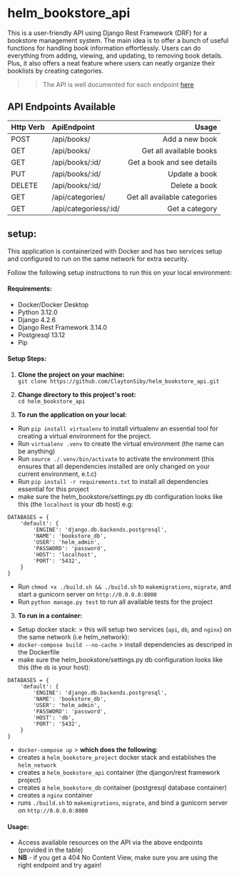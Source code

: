 # helm_bookstore_api

This is a user-friendly API using Django Rest Framework (DRF) for a bookstore management system. The main idea is to offer a bunch of useful functions for handling book information effortlessly. Users can do everything from adding, viewing, and updating, to removing book details. Plus, it also offers a neat feature where users can neatly organize their booklists by creating categories.

>> The API is well documented for each endpoint [here](https://app.swaggerhub.com/apis-docs/CLAYTONSIBY_1/BookstoreAPI/1.0.0)

## API Endpoints Available

| Http Verb    | ApiEndpoint              | Usage                        |
| :---         |     :---                 |          ---:                |
| POST         | /api/books/              | Add a new book               |
| GET          | /api/books/              | Get all available books      |
| GET          | /api/books/:id/          | Get a book and see details   |
| PUT          | /api/books/:id/          | Update a book                |
| DELETE       | /api/books/:id/          | Delete a book                |
| GET          | /api/categories/         | Get all available categories |
| GET          | /api/categoriess/:id/    | Get a category               |

## setup:

This application is containerized with Docker and has two services setup and configured to run on the same network for extra security.

Follow the following setup instructions to run this on your local environment:

<h4>Requirements:</h4>

- Docker/Docker Desktop <br />
- Python 3.12.0 <br />
- Django 4.2.6 <br />
- Django Rest Framework 3.14.0 <br />
- Postgresql 13.12
- Pip <br />


<h4>Setup Steps:</h4>

1. **Clone the project on your machine:** <br />
`git clone https://github.com/ClaytonSiby/helm_bookstore_api.git`

2. **Change directory to this project's root:** <br />
`cd helm_bookstore_api`

3. **To run the application on your local:**

- Run `pip install virtualenv` to install virtualenv an essential tool for creating a virtual environment for the project.
- Run `virtualenv .venv` to create the virtual environment (the name can be anything)
- Run `source ./.venv/bin/activate` to activate the environment (this ensures that all dependencies installed are only changed on your current environment, e.t.c)
- Run `pip install -r requirements.txt` to install all dependencies essential for this project <br />
- make sure the helm_bookstore/settings.py db configuration looks like this (the `localhost` is your db host) e.g:

```
DATABASES = {
    'default': {
        'ENGINE': 'django.db.backends.postgresql',
        'NAME': 'bookstore_db',
        'USER': 'helm_admin',
        'PASSWORD': 'password',
        'HOST': 'localhost',
        'PORT': '5432',
    }
}
```

- Run `chmod +x ./build.sh && ./build.sh` to `makemigrations`, `migrate`, and start a gunicorn server on `http://0.0.0.0:8000`  <br />
- Run `python manage.py test` to run all available tests for the project

3. **To run in a container:**
- Setup docker stack: > this will setup two services (`api`, `db`, and `nginx`) on the same network (i.e helm_network): <br />
- `docker-compose build --no-cache` > install dependencies as descriped in the Dockerfile  </br>
- make sure the helm_bookstore/settings.py db configuration looks like this (the `db` is your host):
```
DATABASES = {
    'default': {
        'ENGINE': 'django.db.backends.postgresql',
        'NAME': 'bookstore_db',
        'USER': 'helm_admin',
        'PASSWORD': 'password',
        'HOST': 'db',
        'PORT': '5432',
    }
}
```
- `docker-compose up` > **which does the following**:
- creates a `helm_bookstore_project` docker stack and establishes the `helm_network`
- creates a `helm_bookstore_api` container (the djangon/rest framework project)
- creates a `helm_bookstore_db` container (postgresql database container)
- creates a `nginx` container
- runs `./build.sh` to `makemigrations`, `migrate`, and bind a gunicorn server on `http://0.0.0.0:8000` <br />

<h4>Usage:</h4>

- Access available resources on the API via the above endpoints (provided in the table)
- **NB** - if you get a 404 No Content View, make sure you are using the right endpoint and try again!
